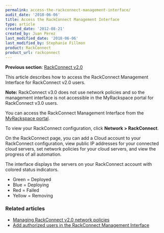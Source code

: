 ```yaml
---
permalink: access-the-rackconnect-management-interface/
audit_date: '2018-06-06'
title: Access the RackConnect Management Interface
type: article
created_date: '2012-08-21'
created_by: Juan Perez
last_modified_date: '2018-06-06'
last_modified_by: Stephanie Fillmon
product: RackConnect
product_url: rackconnect
---
```


**Previous section**: [RackConnect v2.0](/how-to/rackconnect-v20)

This article describes how to access the RackConnect Management Interface for RackConnect v2.0 users.

**Note:** RackConnect v3.0 does not use network policies and so the management interface is not accessible in the MyRackspace portal for RackConnect v3.0 users.

You can access the RackConnect Management Interface from the
[MyRackspace portal](https://my.rackspace.com/).

To view your RackConnect configuration, click **Network > RackConnect**.

On the RackConnect page, you can add a Cloud account to your RackConnect
configuration, view public IP addresses for your connected cloud
servers, set network policies for your cloud servers, and view the
progress of all automation.

The interface displays the servers on your RackConnect account with
colored status indicators.

-   Green = Deployed
-   Blue = Deploying
-   Red = Failed
-   Yellow = Removing

### Related articles

- [Managing RackConnect v2.0 network policies](/how-to/managing-rackconnect-v20-network-policies)
- [Add authorized users in the RackConnect Management Interface](/how-to/add-authorized-users-in-the-rackconnect-management-interface)
